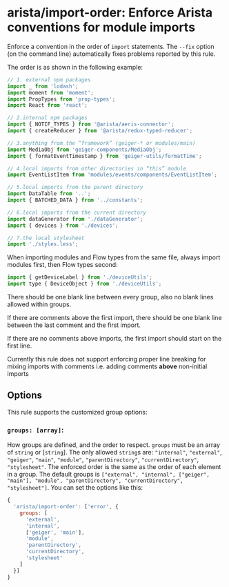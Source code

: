 # arista/import-order: Enforce Arista conventions for module imports

Enforce a convention in the order of `import` statements.
The `--fix` option (on the command line) automatically fixes problems reported by this rule.

The order is as shown in the following example:

```js
// 1. external npm packages
import _ from 'lodash';
import moment from 'moment';
import PropTypes from 'prop-types';
import React from 'react';

// 2.internal npm packages
import { NOTIF_TYPES } from '@arista/aeris-connector';
import { createReducer } from '@arista/redux-typed-reducer';

// 3.anything from the “framework” (geiger-* or modules/main)
import MediaObj from 'geiger-components/MediaObj';
import { formatEventTimestamp } from 'geiger-utils/formatTime';

// 4.local imports from other directories in “this” module
import EventListItem from 'modules/events/components/EventListItem';

// 5.local imports from the parent directory
import DataTable from '..';
import { BATCHED_DATA } from '../constants';

// 6.local imports from the current directory
import dataGenerator from './dataGenerator';
import { devices } from './devices';

// 7.the local stylesheet
import './styles.less';

```
When importing modules and Flow types from the same file, always import modules first, then Flow types second:
```js
import { getDeviceLabel } from './deviceUtils';
import type { DeviceObject } from './deviceUtils';
```

There should be one blank line between every group, also no blank lines allowed within groups.

If there are comments above the first import, there should be one blank line between the last comment and
the first import.

If there are no comments above imports, the first import should start on the first line.

Currently this rule does not support enforcing proper line breaking for mixing imports with comments
i.e. adding comments **above** non-initial imports

## Options

This rule supports the customized group options:

### `groups: [array]`:
How groups are defined, and the order to respect.
`groups` must be an array of `string` or [`string`].
The only allowed `string`s are: `"internal"`, `"external"`, `"geiger"`, `"main"`, `"module"`, `"parentDirectory"`, `"currentDirectory"`, `"stylesheet"`.
The enforced order is the same as the order of each element in a group.
The default groups is `["external", "internal", ["geiger", "main"], "module", "parentDirectory", "currentDirectory", "stylesheet"]`.
You can set the options like this:
```js
{
  'arista/import-order': ['error', {
    groups: [
      'external',
      'internal',
      ['geiger', 'main'],
      'module',
      'parentDirectory',
      'currentDirectory',
      'stylesheet'
    ]
  }]
}
```

